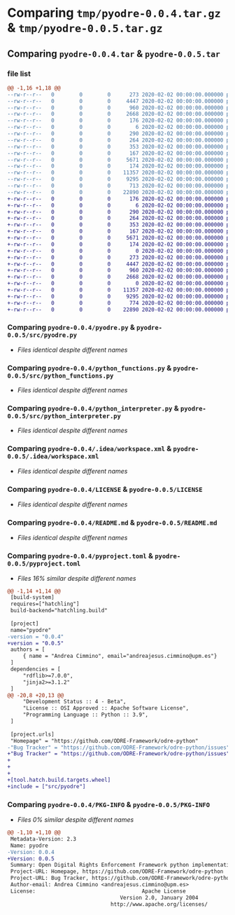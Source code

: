 # Comparing `tmp/pyodre-0.0.4.tar.gz` & `tmp/pyodre-0.0.5.tar.gz`

## Comparing `pyodre-0.0.4.tar` & `pyodre-0.0.5.tar`

### file list

```diff
@@ -1,16 +1,18 @@
--rw-r--r--   0        0        0      273 2020-02-02 00:00:00.000000 pyodre-0.0.4/interpreters.py
--rw-r--r--   0        0        0     4447 2020-02-02 00:00:00.000000 pyodre-0.0.4/pyodre.py
--rw-r--r--   0        0        0      960 2020-02-02 00:00:00.000000 pyodre-0.0.4/python_functions.py
--rw-r--r--   0        0        0     2668 2020-02-02 00:00:00.000000 pyodre-0.0.4/python_interpreter.py
--rw-r--r--   0        0        0      176 2020-02-02 00:00:00.000000 pyodre-0.0.4/.idea/.gitignore
--rw-r--r--   0        0        0        6 2020-02-02 00:00:00.000000 pyodre-0.0.4/.idea/.name
--rw-r--r--   0        0        0      290 2020-02-02 00:00:00.000000 pyodre-0.0.4/.idea/misc.xml
--rw-r--r--   0        0        0      264 2020-02-02 00:00:00.000000 pyodre-0.0.4/.idea/modules.xml
--rw-r--r--   0        0        0      353 2020-02-02 00:00:00.000000 pyodre-0.0.4/.idea/pyodre.iml
--rw-r--r--   0        0        0      167 2020-02-02 00:00:00.000000 pyodre-0.0.4/.idea/vcs.xml
--rw-r--r--   0        0        0     5671 2020-02-02 00:00:00.000000 pyodre-0.0.4/.idea/workspace.xml
--rw-r--r--   0        0        0      174 2020-02-02 00:00:00.000000 pyodre-0.0.4/.idea/inspectionProfiles/profiles_settings.xml
--rw-r--r--   0        0        0    11357 2020-02-02 00:00:00.000000 pyodre-0.0.4/LICENSE
--rw-r--r--   0        0        0     9295 2020-02-02 00:00:00.000000 pyodre-0.0.4/README.md
--rw-r--r--   0        0        0      713 2020-02-02 00:00:00.000000 pyodre-0.0.4/pyproject.toml
--rw-r--r--   0        0        0    22890 2020-02-02 00:00:00.000000 pyodre-0.0.4/PKG-INFO
+-rw-r--r--   0        0        0      176 2020-02-02 00:00:00.000000 pyodre-0.0.5/.idea/.gitignore
+-rw-r--r--   0        0        0        6 2020-02-02 00:00:00.000000 pyodre-0.0.5/.idea/.name
+-rw-r--r--   0        0        0      290 2020-02-02 00:00:00.000000 pyodre-0.0.5/.idea/misc.xml
+-rw-r--r--   0        0        0      264 2020-02-02 00:00:00.000000 pyodre-0.0.5/.idea/modules.xml
+-rw-r--r--   0        0        0      353 2020-02-02 00:00:00.000000 pyodre-0.0.5/.idea/pyodre.iml
+-rw-r--r--   0        0        0      167 2020-02-02 00:00:00.000000 pyodre-0.0.5/.idea/vcs.xml
+-rw-r--r--   0        0        0     5671 2020-02-02 00:00:00.000000 pyodre-0.0.5/.idea/workspace.xml
+-rw-r--r--   0        0        0      174 2020-02-02 00:00:00.000000 pyodre-0.0.5/.idea/inspectionProfiles/profiles_settings.xml
+-rw-r--r--   0        0        0        0 2020-02-02 00:00:00.000000 pyodre-0.0.5/src/__init__.py
+-rw-r--r--   0        0        0      273 2020-02-02 00:00:00.000000 pyodre-0.0.5/src/interpreters.py
+-rw-r--r--   0        0        0     4447 2020-02-02 00:00:00.000000 pyodre-0.0.5/src/pyodre.py
+-rw-r--r--   0        0        0      960 2020-02-02 00:00:00.000000 pyodre-0.0.5/src/python_functions.py
+-rw-r--r--   0        0        0     2668 2020-02-02 00:00:00.000000 pyodre-0.0.5/src/python_interpreter.py
+-rw-r--r--   0        0        0        0 2020-02-02 00:00:00.000000 pyodre-0.0.5/test/__init__.py
+-rw-r--r--   0        0        0    11357 2020-02-02 00:00:00.000000 pyodre-0.0.5/LICENSE
+-rw-r--r--   0        0        0     9295 2020-02-02 00:00:00.000000 pyodre-0.0.5/README.md
+-rw-r--r--   0        0        0      774 2020-02-02 00:00:00.000000 pyodre-0.0.5/pyproject.toml
+-rw-r--r--   0        0        0    22890 2020-02-02 00:00:00.000000 pyodre-0.0.5/PKG-INFO
```

### Comparing `pyodre-0.0.4/pyodre.py` & `pyodre-0.0.5/src/pyodre.py`

 * *Files identical despite different names*

### Comparing `pyodre-0.0.4/python_functions.py` & `pyodre-0.0.5/src/python_functions.py`

 * *Files identical despite different names*

### Comparing `pyodre-0.0.4/python_interpreter.py` & `pyodre-0.0.5/src/python_interpreter.py`

 * *Files identical despite different names*

### Comparing `pyodre-0.0.4/.idea/workspace.xml` & `pyodre-0.0.5/.idea/workspace.xml`

 * *Files identical despite different names*

### Comparing `pyodre-0.0.4/LICENSE` & `pyodre-0.0.5/LICENSE`

 * *Files identical despite different names*

### Comparing `pyodre-0.0.4/README.md` & `pyodre-0.0.5/README.md`

 * *Files identical despite different names*

### Comparing `pyodre-0.0.4/pyproject.toml` & `pyodre-0.0.5/pyproject.toml`

 * *Files 16% similar despite different names*

```diff
@@ -1,14 +1,14 @@
 [build-system]
 requires=["hatchling"]
 build-backend="hatchling.build"
 
 [project]
 name="pyodre"
-version = "0.0.4"
+version = "0.0.5"
 authors = [
     { name = "Andrea Cimmino", email="andreajesus.cimmino@upm.es"}
 ]
 dependencies = [
     "rdflib>=7.0.0",
     "jinja2>=3.1.2"
 ]
@@ -20,8 +20,13 @@
     "Development Status :: 4 - Beta",
     "License :: OSI Approved :: Apache Software License",
     "Programming Language :: Python :: 3.9",
 ]
 
 [project.urls]
 "Homepage" = "https://github.com/ODRE-Framework/odre-python"
-"Bug Tracker" = "https://github.com/ODRE-Framework/odre-python/issues"
+"Bug Tracker" = "https://github.com/ODRE-Framework/odre-python/issues"
+
+
+
+[tool.hatch.build.targets.wheel]
+include = ["src/pyodre"]
```

### Comparing `pyodre-0.0.4/PKG-INFO` & `pyodre-0.0.5/PKG-INFO`

 * *Files 0% similar despite different names*

```diff
@@ -1,10 +1,10 @@
 Metadata-Version: 2.3
 Name: pyodre
-Version: 0.0.4
+Version: 0.0.5
 Summary: Open Digital Rights Enforcement Framework python implementation
 Project-URL: Homepage, https://github.com/ODRE-Framework/odre-python
 Project-URL: Bug Tracker, https://github.com/ODRE-Framework/odre-python/issues
 Author-email: Andrea Cimmino <andreajesus.cimmino@upm.es>
 License:                                  Apache License
                                    Version 2.0, January 2004
                                 http://www.apache.org/licenses/
```

